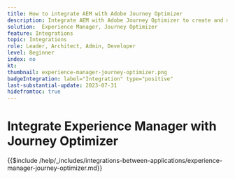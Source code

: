 ```yaml
---
title: How to integrate AEM with Adobe Journey Optimizer 
description: Integrate AEM with Adobe Journey Optimizer to create and manage customer journeys.
solution:  Experience Manager, Journey Optimizer
feature: Integrations
topic: Integrations
role: Leader, Architect, Admin, Developer
level: Beginner
index: no
kt:
thumbnail: experience-manager-journey-optimizer.png
badgeIntegration: label="Integration" type="positive"
last-substantial-update: 2023-07-31
hidefromtoc: true
---
```


# Integrate Experience Manager with Journey Optimizer

{{$include /help/_includes/integrations-between-applications/experience-manager-journey-optimizer.md}}

